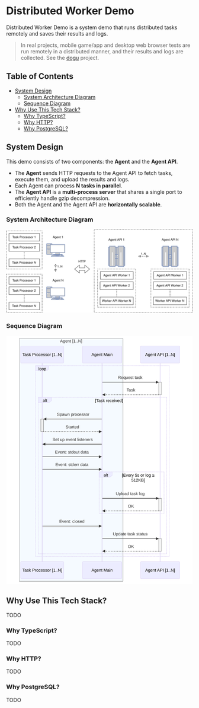 # Distributed Worker Demo

Distributed Worker Demo is a system demo that runs distributed tasks remotely and saves their results and logs.

> In real projects, mobile game/app and desktop web browser tests are run remotely in a distributed manner, and their results and logs are collected.
> See the [dogu](https://github.com/dogu-team/dogu) project.

## Table of Contents

- [System Design](#system-design)
  - [System Architecture Diagram](#system-architecture-diagram)
  - [Sequence Diagram](#sequence-diagram)
- [Why Use This Tech Stack?](#why-use-this-tech-stack)
  - [Why TypeScript?](#why-typescript)
  - [Why HTTP?](#why-http)
  - [Why PostgreSQL?](#why-postgresql)

## System Design

This demo consists of two components: the **Agent** and the **Agent API**.

- The **Agent** sends HTTP requests to the Agent API to fetch tasks, execute them, and upload the results and logs.
- Each Agent can process **N tasks in parallel**.
- The **Agent API** is a **multi-process server** that shares a single port to efficiently handle gzip decompression.
- Both the Agent and the Agent API are **horizontally scalable**.

### System Architecture Diagram

![System architecture diagram](/images/system_architecture.svg)

### Sequence Diagram

![Sequence diagram](/images/sequence_diagram.svg)

## Why Use This Tech Stack?

TODO

### Why TypeScript?

TODO

### Why HTTP?

TODO

### Why PostgreSQL?

TODO
